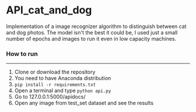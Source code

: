 # API_cat_and_dog

Implementation of a image recognizer algorithm to distinguish between cat and dog photos.
The model isn't the best it could be, I used just a small number of epochs and images to run it even in low capacity machines.

### How to run
---
1. Clone or download the repository
2. You need to have Anaconda distribution
3. `pip install -r requirements.txt`
4. Open a terminal and type `python api.py`
5. Go to 127.0.0.1:5000/apidocs/
6. Open any image from test_set dataset and see the results